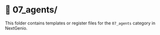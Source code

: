 # 📁 07_agents/

This folder contains templates or register files for the `07_agents` category in NextGenio.